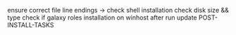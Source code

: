 ensure correct file line endings -> check shell installation
check disk size && type
check if galaxy roles installation on winhost after run
update POST-INSTALL-TASKS
